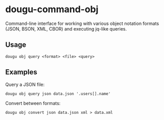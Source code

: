 # dougu-command-obj

Command-line interface for working with various object notation formats (JSON, BSON, XML, CBOR) and executing jq-like queries.

## Usage

```
dougu obj query <format> <file> <query>
```

## Examples

Query a JSON file:
```
dougu obj query json data.json '.users[].name'
```

Convert between formats:
```
dougu obj convert json data.json xml > data.xml
``` 
